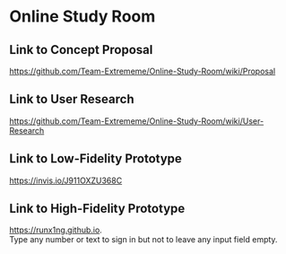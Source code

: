 # Online Study Room

## Link to Concept Proposal
https://github.com/Team-Extrememe/Online-Study-Room/wiki/Proposal  

## Link to User Research
https://github.com/Team-Extrememe/Online-Study-Room/wiki/User-Research  

## Link to Low-Fidelity Prototype
https://invis.io/J911OXZU368C  

## Link to High-Fidelity Prototype
https://runx1ng.github.io.  
Type any number or text to sign in but not to leave any input field empty.

